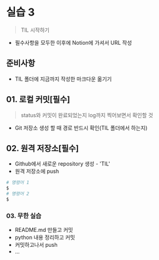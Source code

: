 # 실습 3

> TIL 시작하기

- 필수사항을 모두한 이후에 Notion에 가셔서 URL 작성

## 준비사항

- TIL 폴더에 지금까지 작성한 마크다운 옮기기

## 01. 로컬 커밋[필수]

> status와 커밋이 완료되었는지 log까지 찍어보면서 확인할 것

- Git 저장소 생성 할 때 경로 반드시 확인(TIL 폴더에서 하는지)

## 02. 원격 저장소[필수]

- Github에서 새로운 repository 생성 - 'TIL'
- 원격 저장소에 push

```bash
# 명령어 1
$
# 명령어 2
$
```

### 03. 무한 실습

- README.md 만들고 커밋
- python 내용 정리하고 커밋
- 커밋하고나서 push
- ...